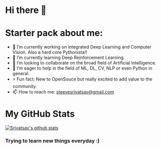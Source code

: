 # Hi there 👋

# Starter pack about me:
- 🔭 I’m currently working on integrated Deep Learning and Computer Vision. Also a hard core Pythonista!!
- 🌱 I’m currently learning Deep Reinforcement Learning.
- 👯 I’m looking to collaborate on the broad field of Artificial Intelligence.
- 🤔 I’m eager to help in the field of ML, DL, CV, NLP or even Python in general.
- ⚡ Fun fact: New to OpenSouce but really excited to add value to the community.
- 📫 How to reach me: steevesrivatsav@gmail.com

# My GitHub Stats

[![Srivatsav's github stats](https://github-readme-stats.vercel.app/api?username=vat0599)](https://github.com/anuraghazra/github-readme-stats)

### Trying to learn new things everyday :)
<!--
**vat0599/vat0599** is a ✨ _special_ ✨ repository because its `README.md` (this file) appears on your GitHub profile.

Here are some ideas to get you started:

- 🔭 I’m currently working on ...
- 🌱 I’m currently learning ...
- 👯 I’m looking to collaborate on ...
- 🤔 I’m looking for help with ...
- 💬 Ask me about ...
- 📫 How to reach me: ...
- 😄 Pronouns: ...
- ⚡ Fun fact: ...
-->
